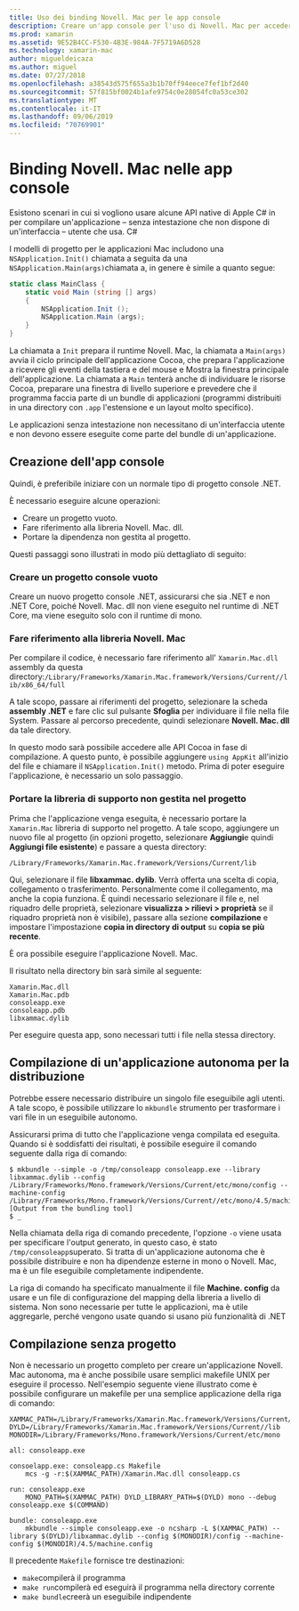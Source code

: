 ```yaml
---
title: Uso dei binding Novell. Mac per le app console
description: Creare un'app console per l'uso di Novell. Mac per accedere alle API macOS native.
ms.prod: xamarin
ms.assetid: 9E52B4CC-F530-4B3E-984A-7F5719A6D528
ms.technology: xamarin-mac
author: migueldeicaza
ms.author: miguel
ms.date: 07/27/2018
ms.openlocfilehash: a38543d575f655a3b1b70ff94eece7fef1bf2d40
ms.sourcegitcommit: 57f815bf0024b1afe9754c0e28054fc0a53ce302
ms.translationtype: MT
ms.contentlocale: it-IT
ms.lasthandoff: 09/06/2019
ms.locfileid: "70769901"
---
```

# <a name="xamarinmac-bindings-in-console-apps"></a>Binding Novell. Mac nelle app console

Esistono scenari in cui si vogliono usare alcune API native di Apple C# in per compilare un'applicazione &ndash; senza intestazione che non dispone di un'interfaccia &ndash; utente che usa. C#

I modelli di progetto per le applicazioni Mac includono una `NSApplication.Init()` chiamata a seguita da una `NSApplication.Main(args)`chiamata a, in genere è simile a quanto segue:

```csharp
static class MainClass {
    static void Main (string [] args)
    {
        NSApplication.Init ();
        NSApplication.Main (args);
    }
}
```

La chiamata a `Init` prepara il runtime Novell. Mac, la chiamata a `Main(args)` avvia il ciclo principale dell'applicazione Cocoa, che prepara l'applicazione a ricevere gli eventi della tastiera e del mouse e Mostra la finestra principale dell'applicazione.   La chiamata a `Main` tenterà anche di individuare le risorse Cocoa, preparare una finestra di livello superiore e prevedere che il programma faccia parte di un bundle di applicazioni (programmi distribuiti in una directory con `.app` l'estensione e un layout molto specifico).

Le applicazioni senza intestazione non necessitano di un'interfaccia utente e non devono essere eseguite come parte del bundle di un'applicazione.

## <a name="creating-the-console-app"></a>Creazione dell'app console

Quindi, è preferibile iniziare con un normale tipo di progetto console .NET.

È necessario eseguire alcune operazioni:

- Creare un progetto vuoto.
- Fare riferimento alla libreria Novell. Mac. dll.
- Portare la dipendenza non gestita al progetto.

Questi passaggi sono illustrati in modo più dettagliato di seguito:

### <a name="create-an-empty-console-project"></a>Creare un progetto console vuoto

Creare un nuovo progetto console .NET, assicurarsi che sia .NET e non .NET Core, poiché Novell. Mac. dll non viene eseguito nel runtime di .NET Core, ma viene eseguito solo con il runtime di mono.

### <a name="reference-the-xamarinmac-library"></a>Fare riferimento alla libreria Novell. Mac

Per compilare il codice, è necessario fare riferimento all' `Xamarin.Mac.dll` assembly da questa directory:`/Library/Frameworks/Xamarin.Mac.framework/Versions/Current//lib/x86_64/full`

A tale scopo, passare ai riferimenti del progetto, selezionare la scheda **assembly .NET** e fare clic sul pulsante **Sfoglia** per individuare il file nella file System.  Passare al percorso precedente, quindi selezionare **Novell. Mac. dll** da tale directory.

In questo modo sarà possibile accedere alle API Cocoa in fase di compilazione.   A questo punto, è possibile aggiungere `using AppKit` all'inizio del file e chiamare il `NSApplication.Init()` metodo.   Prima di poter eseguire l'applicazione, è necessario un solo passaggio.

### <a name="bring-the-unmanaged-support-library-into-your-project"></a>Portare la libreria di supporto non gestita nel progetto

Prima che l'applicazione venga eseguita, è necessario portare la `Xamarin.Mac` libreria di supporto nel progetto.   A tale scopo, aggiungere un nuovo file al progetto (in opzioni progetto, selezionare **Aggiungi**e quindi **Aggiungi file esistente**) e passare a questa directory:

`/Library/Frameworks/Xamarin.Mac.framework/Versions/Current/lib`

Qui, selezionare il file **libxammac. dylib**.   Verrà offerta una scelta di copia, collegamento o trasferimento.   Personalmente come il collegamento, ma anche la copia funziona.    È quindi necessario selezionare il file e, nel riquadro delle proprietà, selezionare **visualizza > rilievi > proprietà** se il riquadro proprietà non è visibile), passare alla sezione **compilazione** e impostare l'impostazione **copia in directory di output** su **copia se più recente**.

È ora possibile eseguire l'applicazione Novell. Mac.

Il risultato nella directory bin sarà simile al seguente:

```
Xamarin.Mac.dll
Xamarin.Mac.pdb
consoleapp.exe
consoleapp.pdb
libxammac.dylib
```

Per eseguire questa app, sono necessari tutti i file nella stessa directory.

## <a name="building-a-standalone-application-for-distribution"></a>Compilazione di un'applicazione autonoma per la distribuzione

Potrebbe essere necessario distribuire un singolo file eseguibile agli utenti.  A tale scopo, è possibile utilizzare lo `mkbundle` strumento per trasformare i vari file in un eseguibile autonomo.

Assicurarsi prima di tutto che l'applicazione venga compilata ed eseguita.   Quando si è soddisfatti dei risultati, è possibile eseguire il comando seguente dalla riga di comando:

```
$ mkbundle --simple -o /tmp/consoleapp consoleapp.exe --library libxammac.dylib --config /Library/Frameworks/Mono.framework/Versions/Current/etc/mono/config --machine-config /Library/Frameworks/Mono.framework/Versions/Current//etc/mono/4.5/machine.config
[Output from the bundling tool]
$ _
```

Nella chiamata della riga di comando precedente, l'opzione `-o` viene usata per specificare l'output generato, in questo caso, è stato `/tmp/consoleapp`superato.   Si tratta di un'applicazione autonoma che è possibile distribuire e non ha dipendenze esterne in mono o Novell. Mac, ma è un file eseguibile completamente indipendente.

La riga di comando ha specificato manualmente il file **Machine. config** da usare e un file di configurazione del mapping della libreria a livello di sistema.   Non sono necessarie per tutte le applicazioni, ma è utile aggregarle, perché vengono usate quando si usano più funzionalità di .NET

## <a name="project-less-builds"></a>Compilazione senza progetto

Non è necessario un progetto completo per creare un'applicazione Novell. Mac autonoma, ma è anche possibile usare semplici makefile UNIX per eseguire il processo.   Nell'esempio seguente viene illustrato come è possibile configurare un makefile per una semplice applicazione della riga di comando:

```
XAMMAC_PATH=/Library/Frameworks/Xamarin.Mac.framework/Versions/Current//lib/x86_64/full/
DYLD=/Library/Frameworks/Xamarin.Mac.framework/Versions/Current//lib
MONODIR=/Library/Frameworks/Mono.framework/Versions/Current/etc/mono

all: consoleapp.exe

consoelapp.exe: consoleapp.cs Makefile
    mcs -g -r:$(XAMMAC_PATH)/Xamarin.Mac.dll consoleapp.cs
    
run: consoleapp.exe
    MONO_PATH=$(XAMMAC_PATH) DYLD_LIBRARY_PATH=$(DYLD) mono --debug consoleapp.exe $(COMMAND)

bundle: consoleapp.exe
    mkbundle --simple consoleapp.exe -o ncsharp -L $(XAMMAC_PATH) --library $(DYLD)/libxammac.dylib --config $(MONODIR)/config --machine-config $(MONODIR)/4.5/machine.config
```

Il precedente `Makefile` fornisce tre destinazioni:

- `make`compilerà il programma
- `make run`compilerà ed eseguirà il programma nella directory corrente
- `make bundle`creerà un eseguibile indipendente
